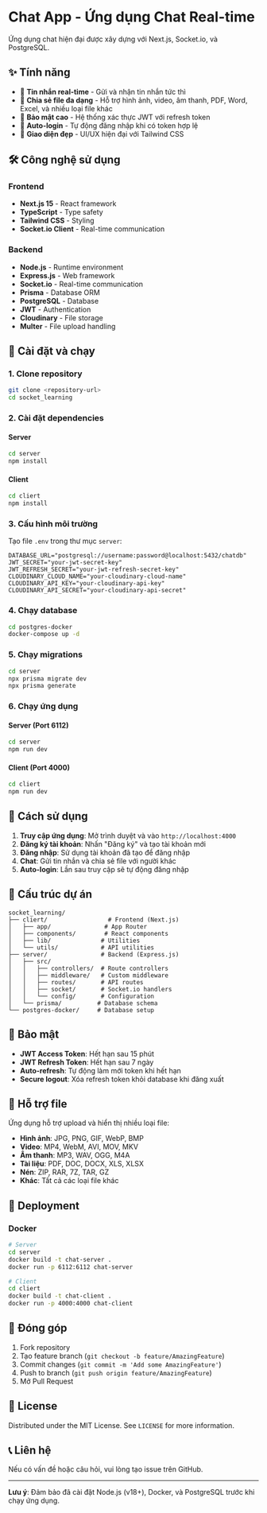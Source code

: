 # Chat App - Ứng dụng Chat Real-time

Ứng dụng chat hiện đại được xây dựng với Next.js, Socket.io, và PostgreSQL.

## ✨ Tính năng

- 💬 **Tin nhắn real-time** - Gửi và nhận tin nhắn tức thì
- 📁 **Chia sẻ file đa dạng** - Hỗ trợ hình ảnh, video, âm thanh, PDF, Word, Excel, và nhiều loại file khác
- 🔐 **Bảo mật cao** - Hệ thống xác thực JWT với refresh token
- 🚀 **Auto-login** - Tự động đăng nhập khi có token hợp lệ
- 🎨 **Giao diện đẹp** - UI/UX hiện đại với Tailwind CSS

## 🛠️ Công nghệ sử dụng

### Frontend
- **Next.js 15** - React framework
- **TypeScript** - Type safety
- **Tailwind CSS** - Styling
- **Socket.io Client** - Real-time communication

### Backend
- **Node.js** - Runtime environment
- **Express.js** - Web framework
- **Socket.io** - Real-time communication
- **Prisma** - Database ORM
- **PostgreSQL** - Database
- **JWT** - Authentication
- **Cloudinary** - File storage
- **Multer** - File upload handling

## 🚀 Cài đặt và chạy

### 1. Clone repository
```bash
git clone <repository-url>
cd socket_learning
```

### 2. Cài đặt dependencies

#### Server
```bash
cd server
npm install
```

#### Client
```bash
cd cliert
npm install
```

### 3. Cấu hình môi trường

Tạo file `.env` trong thư mục `server`:
```env
DATABASE_URL="postgresql://username:password@localhost:5432/chatdb"
JWT_SECRET="your-jwt-secret-key"
JWT_REFRESH_SECRET="your-jwt-refresh-secret-key"
CLOUDINARY_CLOUD_NAME="your-cloudinary-cloud-name"
CLOUDINARY_API_KEY="your-cloudinary-api-key"
CLOUDINARY_API_SECRET="your-cloudinary-api-secret"
```

### 4. Chạy database
```bash
cd postgres-docker
docker-compose up -d
```

### 5. Chạy migrations
```bash
cd server
npx prisma migrate dev
npx prisma generate
```

### 6. Chạy ứng dụng

#### Server (Port 6112)
```bash
cd server
npm run dev
```

#### Client (Port 4000)
```bash
cd cliert
npm run dev
```

## 📱 Cách sử dụng

1. **Truy cập ứng dụng**: Mở trình duyệt và vào `http://localhost:4000`
2. **Đăng ký tài khoản**: Nhấn "Đăng ký" và tạo tài khoản mới
3. **Đăng nhập**: Sử dụng tài khoản đã tạo để đăng nhập
4. **Chat**: Gửi tin nhắn và chia sẻ file với người khác
5. **Auto-login**: Lần sau truy cập sẽ tự động đăng nhập

## 🔧 Cấu trúc dự án

```
socket_learning/
├── cliert/                 # Frontend (Next.js)
│   ├── app/               # App Router
│   ├── components/        # React components
│   ├── lib/              # Utilities
│   └── utils/            # API utilities
├── server/               # Backend (Express.js)
│   ├── src/
│   │   ├── controllers/  # Route controllers
│   │   ├── middleware/   # Custom middleware
│   │   ├── routes/       # API routes
│   │   ├── socket/       # Socket.io handlers
│   │   └── config/       # Configuration
│   └── prisma/          # Database schema
└── postgres-docker/     # Database setup
```

## 🔐 Bảo mật

- **JWT Access Token**: Hết hạn sau 15 phút
- **JWT Refresh Token**: Hết hạn sau 7 ngày
- **Auto-refresh**: Tự động làm mới token khi hết hạn
- **Secure logout**: Xóa refresh token khỏi database khi đăng xuất

## 📁 Hỗ trợ file

Ứng dụng hỗ trợ upload và hiển thị nhiều loại file:

- **Hình ảnh**: JPG, PNG, GIF, WebP, BMP
- **Video**: MP4, WebM, AVI, MOV, MKV
- **Âm thanh**: MP3, WAV, OGG, M4A
- **Tài liệu**: PDF, DOC, DOCX, XLS, XLSX
- **Nén**: ZIP, RAR, 7Z, TAR, GZ
- **Khác**: Tất cả các loại file khác

## 🚀 Deployment

### Docker
```bash
# Server
cd server
docker build -t chat-server .
docker run -p 6112:6112 chat-server

# Client
cd cliert
docker build -t chat-client .
docker run -p 4000:4000 chat-client
```

## 🤝 Đóng góp

1. Fork repository
2. Tạo feature branch (`git checkout -b feature/AmazingFeature`)
3. Commit changes (`git commit -m 'Add some AmazingFeature'`)
4. Push to branch (`git push origin feature/AmazingFeature`)
5. Mở Pull Request

## 📄 License

Distributed under the MIT License. See `LICENSE` for more information.

## 📞 Liên hệ

Nếu có vấn đề hoặc câu hỏi, vui lòng tạo issue trên GitHub.

---

**Lưu ý**: Đảm bảo đã cài đặt Node.js (v18+), Docker, và PostgreSQL trước khi chạy ứng dụng.
